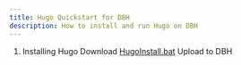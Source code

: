 ```yaml
---
title: Hugo Quickstart for DBH
description: How to install and run Hugo on DBH
---
```

1. Installing Hugo
  Download [HugoInstall.bat](./HugoInstall.bat)
  Upload to DBH
